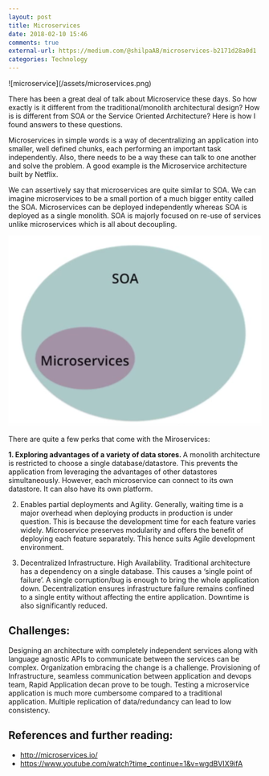 ```yaml
---
layout: post
title: Microservices
date: 2018-02-10 15:46
comments: true
external-url: https://medium.com/@shilpaAB/microservices-b2171d28a0d1
categories: Technology
---
```


<div class="image-div" style="width: 300px;">
	![microservice](/assets/microservices.png)
</div>

There has been a great deal of talk about Microservice these days. So how exactly is it different from the traditional/monolith architectural design? How is is different from SOA or the Service Oriented Architecture? Here is how I found answers to these questions.

Microservices in simple words is a way of decentralizing an application into smaller, well defined chunks, each performing an important task independently. Also, there needs to be a way these can talk to one another and solve the problem. A good example is the Microservice architecture built by Netflix.

We can assertively say that microservices are quite similar to SOA. We can imagine microservices to be a small portion of a much bigger entity called the SOA. Microservices can be deployed independently whereas SOA is deployed as a single monolith. SOA is majorly focused on re-use of services unlike microservices which is all about decoupling.

![SOA](/assets/SOA.png)

There are quite a few perks that come with the Miroservices:

<b>1. Exploring advantages of a variety of data stores. </b> A monolith architecture is restricted to choose a single database/datastore. This prevents the application from leveraging the advantages of other datastores simultaneously. However, each microservice can connect to its own datastore. It can also have its own platform.

2. Enables partial deployments and Agility. Generally, waiting time is a major overhead when deploying products in production is under question. This is because the development time for each feature varies widely. Microservice preserves modularity and offers the benefit of deploying each feature separately. This hence suits Agile development environment.

3. Decentralized Infrastructure. High Availability. Traditional architecture has a dependency on a single database. This causes a ‘single point of failure’. A single corruption/bug is enough to bring the whole application down. Decentralization ensures infrastructure failure remains confined to a single entity without affecting the entire application. Downtime is also significantly reduced.

## Challenges:

Designing an architecture with completely independent services along with language agnostic APIs to communicate between the services can be complex.
Organization embracing the change is a challenge. Provisioning of Infrastructure, seamless communication between application and devops team, Rapid Application decan prove to be tough.
Testing a microservice application is much more cumbersome compared to a traditional application.
Multiple replication of data/redundancy can lead to low consistency.

## References and further reading:
 - http://microservices.io/
 - https://www.youtube.com/watch?time_continue=1&v=wgdBVIX9ifA
